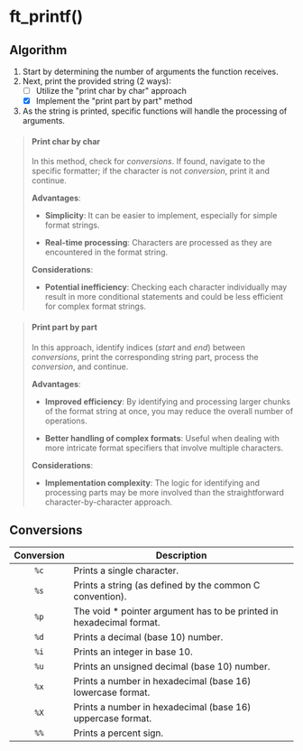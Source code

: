 # ft_printf()

## Algorithm

1. Start by determining the number of arguments the function receives.
2. Next, print the provided string (2 ways):
   - [ ] Utilize the "print char by char" approach
   - [x] Implement the "print part by part" method
3. As the string is printed, specific functions will handle the processing of arguments.

> #### Print char by char
> 
> In this method, check for _conversions_. If found, navigate to the specific formatter;
>  if the character is not _conversion_, print it and continue.
>
> **Advantages**:
> 
> * **Simplicity**: It can be easier to implement, especially for simple format strings. 
>
> * **Real-time processing**: Characters are processed as they are encountered in the format string.
> 
> **Considerations**:
>
> * **Potential inefficiency**: Checking each character individually may result in more conditional
>  statements and could be less efficient for complex format strings.

> #### Print part by part
> 
> In this approach, identify indices (_start_ and _end_) between _conversions_, print the corresponding
>  string part, process the _conversion_, and continue.
>
> 
> **Advantages**:
> 
> * **Improved efficiency**: By identifying and processing larger chunks of the format string at once,
>  you may reduce the overall number of operations.
> 
> * **Better handling of complex formats**: Useful when dealing with more intricate format specifiers
>  that involve multiple characters.
> 
> **Considerations**:
> 
> * **Implementation complexity**: The logic for identifying and processing parts may be more involved
>  than the straightforward character-by-character approach.

## Conversions

| Conversion | Description 																|
|:----------:|--------------------------------------------------------------------------|
| `%c`       | Prints a single character. 												|
| `%s`       | Prints a string (as defined by the common C convention). 				|
| `%p`       | The void * pointer argument has to be printed in hexadecimal format. 	|
| `%d`       | Prints a decimal (base 10) number. 										|
| `%i`       | Prints an integer in base 10. 											|
| `%u`       | Prints an unsigned decimal (base 10) number. 							|
| `%x`       | Prints a number in hexadecimal (base 16) lowercase format. 				|
| `%X`       | Prints a number in hexadecimal (base 16) uppercase format. 				|
| `%%`       | Prints a percent sign. 													|
